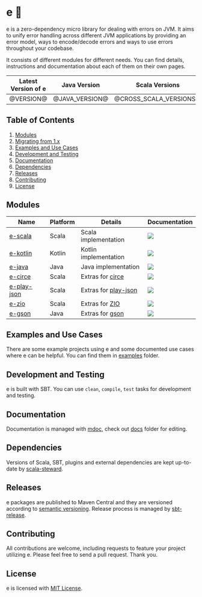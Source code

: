 
[//]: # "This file is generated by [mdoc](https://scalameta.org/mdoc). Do not edit it directly as it will be overwritten. Instead edit corresponding file in docs folder."

# e 🐞

e is a zero-dependency micro library for dealing with errors on JVM. It aims to unify error handling across different JVM applications by providing an error model, ways to encode/decode errors and ways to use errors throughout your codebase.

It consists of different modules for different needs. You can find details, instructions and documentation about each of them on their own pages.

| Latest Version of e | Java Version          | Scala Versions          | Kotlin Version   |
| ------------------- | --------------------- | ----------------------- | ---------------- |
| @VERSION@           | @JAVA_VERSION@        | @CROSS_SCALA_VERSIONS@  | @KOTLIN_VERSION@ |

## Table of Contents

1. [Modules](#modules)
2. [Migrating from 1.x](MIGRATION.md#1-migrating-from-1x-to-2x)
3. [Examples and Use Cases](#examples-and-use-cases)
4. [Development and Testing](#development-and-testing)
5. [Documentation](#documentation)
6. [Dependencies](#dependencies)
7. [Releases](#releases)
8. [Contributing](#contributing)
9. [License](#license)

## Modules

| Name                                 | Platform | Details                                                            | Documentation |
| ------------------------------------ | -------- | ------------------------------------------------------------------ | ------------- |
| [e-scala](e-scala/README.md)         | Scala    | Scala implementation                                               | [![](https://img.shields.io/badge/docs-@VERSION@-brightgreen.svg?style=for-the-badge&logo=scala&color=dc322f&labelColor=333333)](https://javadoc.io/doc/dev.akif/e-scala)     |
| [e-kotlin](e-kotlin/README.md)       | Kotlin   | Kotlin implementation                                              | [![](https://img.shields.io/badge/docs-@VERSION@-brightgreen.svg?style=for-the-badge&logo=kotlin&color=0095d5&labelColor=333333)](https://javadoc.io/doc/dev.akif/e-kotlin)   |
| [e-java](e-java/README.md)           | Java     | Java implementation                                                | [![](https://img.shields.io/badge/docs-@VERSION@-brightgreen.svg?style=for-the-badge&logo=java&color=007396&labelColor=333333)](https://javadoc.io/doc/dev.akif/e-java)       |
| [e-circe](e-circe/README.md)         | Scala    | Extras for [circe](https://circe.github.io/circe)                  | [![](https://img.shields.io/badge/docs-@VERSION@-brightgreen.svg?style=for-the-badge&logo=scala&color=dc322f&labelColor=333333)](https://javadoc.io/doc/dev.akif/e-circe)     |
| [e-play-json](e-play-json/README.md) | Scala    | Extras for [play-json](https://github.com/playframework/play-json) | [![](https://img.shields.io/badge/docs-@VERSION@-brightgreen.svg?style=for-the-badge&logo=scala&color=dc322f&labelColor=333333)](https://javadoc.io/doc/dev.akif/e-play-json) |
| [e-zio](e-zio/README.md)             | Scala    | Extras for [ZIO](https://zio.dev)                                  | [![](https://img.shields.io/badge/docs-@VERSION@-brightgreen.svg?style=for-the-badge&logo=scala&color=dc322f&labelColor=333333)](https://javadoc.io/doc/dev.akif/e-zio)       |
| [e-gson](e-gson/README.md)           | Java     | Extras for [gson](https://github.com/google/gson)                  | [![](https://img.shields.io/badge/docs-@VERSION@-brightgreen.svg?style=for-the-badge&logo=java&color=007396&labelColor=333333)](https://javadoc.io/doc/dev.akif/e-gson)       |

## Examples and Use Cases

There are some example projects using e and some documented use cases where e can be helpful. You can find them in [examples](examples) folder.

## Development and Testing

e is built with SBT. You can use `clean`, `compile`, `test` tasks for development and testing.

## Documentation

Documentation is managed with [mdoc](https://scalameta.org/mdoc), check out [docs](docs) folder for editing.

## Dependencies

Versions of Scala, SBT, plugins and external dependencies are kept up-to-date by [scala-steward](https://github.com/fthomas/scala-steward).

## Releases

e packages are published to Maven Central and they are versioned according to [semantic versioning](https://semver.org). Release process is managed by [sbt-release](https://github.com/sbt/sbt-release).

## Contributing

All contributions are welcome, including requests to feature your project utilizing e. Please feel free to send a pull request. Thank you.

## License

e is licensed with [MIT License](LICENSE.md).
